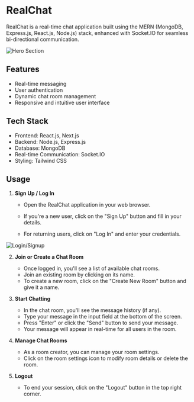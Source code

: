 # RealChat

RealChat is a real-time chat application built using the MERN (MongoDB, Express.js, React.js, Node.js) stack, enhanced with Socket.IO for seamless bi-directional communication.

![Hero Section](https://github.com/agrim0312/RealChat/assets/97701696/38f87c3f-642b-4f8f-a525-3f9262edff19)

## Features

- Real-time messaging
- User authentication
- Dynamic chat room management
- Responsive and intuitive user interface

## Tech Stack

- Frontend: React.js, Next.js
- Backend: Node.js, Express.js
- Database: MongoDB
- Real-time Communication: Socket.IO
- Styling: Tailwind CSS

## Usage

1. **Sign Up / Log In**
   - Open the RealChat application in your web browser.
   - If you're a new user, click on the "Sign Up" button and fill in your details.

   - For returning users, click on "Log In" and enter your credentials.

![Login/Signup](https://github.com/agrim0312/RealChat/assets/97701696/d6cc083c-c04a-4de5-8691-1b9faae77d5a)

2. **Join or Create a Chat Room**
   - Once logged in, you'll see a list of available chat rooms.
   - Join an existing room by clicking on its name.
   - To create a new room, click on the "Create New Room" button and give it a name.

3. **Start Chatting**
   - In the chat room, you'll see the message history (if any).
   - Type your message in the input field at the bottom of the screen.
   - Press "Enter" or click the "Send" button to send your message.
   - Your message will appear in real-time for all users in the room.

  
4. **Manage Chat Rooms**
   - As a room creator, you can manage your room settings.
   - Click on the room settings icon to modify room details or delete the room.

5. **Logout**
   - To end your session, click on the "Logout" button in the top right corner.



